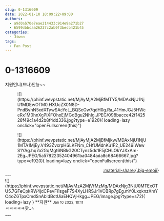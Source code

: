 ```yaml
---
slug: 0-1316609
date: 2022-01-10 10:09:22+09:00
authors:
  - a9d0ab70e7eae214433c914e9a271b27
  - 6599dbbcaa26237c2ab0f3becb421b45
categories:
  - Jiwon
tags:
  - Fan Post
---
```


# 0-1316609

<div class="post-container" markdown="1">
<div class="content-container md-sidebar__scrollwrap" markdown="1">

지원언니(프나)안뇽~~
<figure markdown="1">
![](https://phinf.wevpstatic.net/MjAyMjA2MjBfMTY5/MDAxNjU1NjU1MDEwOTM0.HXUcZX0N8D-PndByhN5xdXTywSAcYoL_BQScOw7qdH0g.Ra_41HmJGJ5HWceRx1M0hnXgPiXFOhoEjMGdBgu2NhIg.JPEG/098bacce42f142528f49c1a4d2b8f4dd336.jpg?type=e1920){ loading=lazy onclick="openFullscreen(this)"}
</figure>

<figure markdown="1">
![](https://phinf.wevpstatic.net/MjAyMjA2MjBfMjkw/MDAxNjU1NjU1MTA1MjEy.V493ZvxrpHSLKFNm_CHfUMdnKu1F2_UE249IWewS1YAg.hq7o2GqMgt6NBkG20CTynz5dc1F5jCHLOkYJXxAm-2Eg.JPEG/5a57822352404961ba0484ada8c68466667.jpg?type=e1920){ loading=lazy onclick="openFullscreen(this)"}
</figure>


</div>
</div>

<div style="text-align: right;" markdown="1">
<a href="https://weverse.io/fromis9/fanpost/0-1316609" style="text-align: right;">:material-share:{.big-emoji}</a>
</div>
---

<div class="comments-container md-sidebar__scrollwrap" markdown="1">
<div class="comment" markdown="1">
<div class='id-container' markdown="1">
![](https://phinf.wevpstatic.net/MjAyMzA2MjVfMzMg/MDAxNjg3NjU0MTExOTU5.7GFeCpkRW4jdCPevFi1sgeF7S4XyLHRSJr1VOBRp7gEg.mY0LxqknzXmYC4oZ6TpxCmdSnAbldBctUiaEHQVjHkgg.JPEG/image.jpg?type=s72){ loading=lazy }
**<span class="artist">지원</span>** <small>Jan 10 2022, 10:11</small><br>
</div>
<div class='comment-body' markdown="1">
ㅋㅋㅋㅋㅋ앗..⭐️
</div>
</div>
</div>
---
